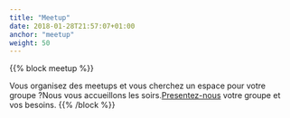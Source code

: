```yaml
---
title: "Meetup"
date: 2018-01-28T21:57:07+01:00
anchor: "meetup"
weight: 50
---
```


{{% block meetup %}}
 
Vous organisez des meetups et vous cherchez un espace pour votre groupe ?Nous vous accueillons les soirs.[Presentez-nous](contact@coworkinmontpellier.org) votre groupe et vos besoins. 
{{% /block %}}

